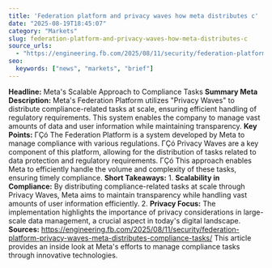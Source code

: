 ```yaml
---
title: 'Federation platform and privacy waves how meta distributes c'
date: "2025-08-19T18:45:07"
category: "Markets"
slug: federation-platform-and-privacy-waves-how-meta-distributes-c
source_urls:
  - "https://engineering.fb.com/2025/08/11/security/federation-platform-privacy-waves-meta-distributes-compliance-tasks/"
seo:
  keywords: ["news", "markets", "brief"]
---
```

**Headline:** Meta's Scalable Approach to Compliance Tasks  **Summary Meta Description:** Meta's Federation Platform utilizes "Privacy Waves" to distribute compliance-related tasks at scale, ensuring efficient handling of regulatory requirements. This system enables the company to manage vast amounts of data and user information while maintaining transparency.  **Key Points:**  ΓÇó The Federation Platform is a system developed by Meta to manage compliance with various regulations. ΓÇó Privacy Waves are a key component of this platform, allowing for the distribution of tasks related to data protection and regulatory requirements. ΓÇó This approach enables Meta to efficiently handle the volume and complexity of these tasks, ensuring timely compliance.  **Short Takeaways:**  1. **Scalability in Compliance:** By distributing compliance-related tasks at scale through Privacy Waves, Meta aims to maintain transparency while handling vast amounts of user information efficiently. 2. **Privacy Focus:** The implementation highlights the importance of privacy considerations in large-scale data management, a crucial aspect in today's digital landscape.  **Sources:** https://engineering.fb.com/2025/08/11/security/federation-platform-privacy-waves-meta-distributes-compliance-tasks/ This article provides an inside look at Meta's efforts to manage compliance tasks through innovative technologies. 
